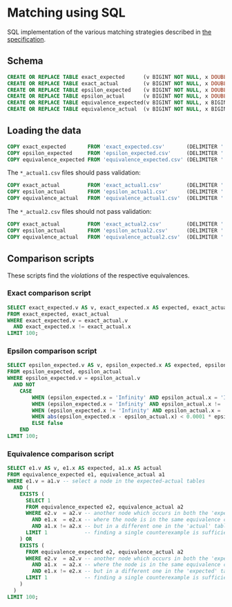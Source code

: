 # Matching using SQL

SQL implementation of the various matching strategies described in [the specification](https://arxiv.org/pdf/2011.15028.pdf#page=15).

## Schema

```sql
CREATE OR REPLACE TABLE exact_expected      (v BIGINT NOT NULL, x DOUBLE NOT NULL);
CREATE OR REPLACE TABLE exact_actual        (v BIGINT NOT NULL, x DOUBLE NOT NULL);
CREATE OR REPLACE TABLE epsilon_expected    (v BIGINT NOT NULL, x DOUBLE NOT NULL);
CREATE OR REPLACE TABLE epsilon_actual      (v BIGINT NOT NULL, x DOUBLE NOT NULL);
CREATE OR REPLACE TABLE equivalence_expected(v BIGINT NOT NULL, x BIGINT NOT NULL);
CREATE OR REPLACE TABLE equivalence_actual  (v BIGINT NOT NULL, x BIGINT NOT NULL);
```

## Loading the data

```sql
COPY exact_expected       FROM 'exact_expected.csv'       (DELIMITER ' ', FORMAT csv);
COPY epsilon_expected     FROM 'epsilon_expected.csv'     (DELIMITER ' ', FORMAT csv);
COPY equivalence_expected FROM 'equivalence_expected.csv' (DELIMITER ' ', FORMAT csv);
```

The `*_actual1.csv` files should pass validation:

```sql
COPY exact_actual         FROM 'exact_actual1.csv'        (DELIMITER ' ', FORMAT csv);
COPY epsilon_actual       FROM 'epsilon_actual1.csv'      (DELIMITER ' ', FORMAT csv);
COPY equivalence_actual   FROM 'equivalence_actual1.csv'  (DELIMITER ' ', FORMAT csv);
```

The `*_actual2.csv` files should not pass validation:

```sql
COPY exact_actual         FROM 'exact_actual2.csv'        (DELIMITER ' ', FORMAT csv);
COPY epsilon_actual       FROM 'epsilon_actual2.csv'      (DELIMITER ' ', FORMAT csv);
COPY equivalence_actual   FROM 'equivalence_actual2.csv'  (DELIMITER ' ', FORMAT csv);
```

## Comparison scripts

These scripts find the _violations_ of the respective equivalences.

### Exact comparison script

```sql
SELECT exact_expected.v AS v, exact_expected.x AS expected, exact_actual.x AS actual
FROM exact_expected, exact_actual
WHERE exact_expected.v = exact_actual.v
  AND exact_expected.x != exact_actual.x
LIMIT 100;
```

### Epsilon comparison script

```sql
SELECT epsilon_expected.v AS v, epsilon_expected.x AS expected, epsilon_actual.x AS actual
FROM epsilon_expected, epsilon_actual
WHERE epsilon_expected.v = epsilon_actual.v
  AND NOT
    CASE
        WHEN (epsilon_expected.x = 'Infinity' AND epsilon_actual.x = 'Infinity') THEN true
        WHEN (epsilon_expected.x = 'Infinity' AND epsilon_actual.x != 'Infinity') THEN false
        WHEN (epsilon_expected.x != 'Infinity' AND epsilon_actual.x = 'Infinity') THEN false
        WHEN abs(epsilon_expected.x - epsilon_actual.x) < 0.0001 * epsilon_expected.x THEN true
        ELSE false
    END
LIMIT 100;
```

### Equivalence comparison script

```sql
SELECT e1.v AS v, e1.x AS expected, a1.x AS actual
FROM equivalence_expected e1, equivalence_actual a1
WHERE e1.v = a1.v -- select a node in the expected-actual tables
  AND (
    EXISTS (
      SELECT 1
      FROM equivalence_expected e2, equivalence_actual a2
      WHERE e2.v  = a2.v -- another node which occurs in both the 'expected' and the 'actual' tables,
        AND e1.x  = e2.x -- where the node is in the same equivalence class in the 'expected' table
        AND a1.x != a2.x -- but in a different one in the 'actual' table
      LIMIT 1            -- finding a single counterexample is sufficient
    ) OR
    EXISTS (
      FROM equivalence_expected e2, equivalence_actual a2
      WHERE e2.v  = a2.v -- another node which occurs in both the 'expected' and the 'actual' tables,
        AND a1.x  = a2.x -- where the node is in the same equivalence class in the 'actual' table
        AND e1.x != e2.x -- but in a different one in the 'expected' table
      LIMIT 1            -- finding a single counterexample is sufficient
    )
  )
LIMIT 100;
```
